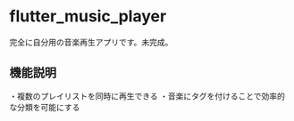 # flutter_music_player

完全に自分用の音楽再生アプリです。未完成。

## 機能説明

・複数のプレイリストを同時に再生できる
・音楽にタグを付けることで効率的な分類を可能にする

